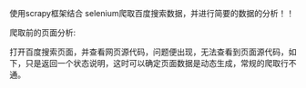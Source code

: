 使用scrapy框架结合 selenium爬取百度搜索数据，并进行简要的数据的分析！！

爬取前的页面分析:

打开百度搜索页面，并查看网页源代码，问题便出现，无法查看到页面源代码，如下，只是返回一个状态说明，这时可以确定页面数据是动态生成，常规的爬取行不通。


